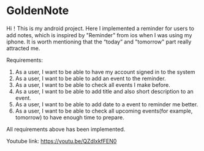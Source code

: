 # GoldenNote
Hi！This is my android project. Here I implemented a reminder for users to add notes, which is inspired by "Reminder" from ios when I was using my iphone. It is worth mentioning that the “today” and "tomorrow" part really attracted me.

Requirements:

1. As a user, I want to be able to have my account signed in to the system
2. As a user, I want to be able to add an event to the reminder.
3. As a user, I want to be able to check all events I make before.
4. As a user, I want to be able to add title and also short description to an event.
5. As a user, I want to be able to add date to a event to reminder me better.
6. As a user, I want to be able to check all upcoming events(for example, tomorrow) to have enough time to prepare.

All requirements above has been implemented. 

Youtube link:
https://youtu.be/QZdlxkfFEN0

